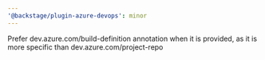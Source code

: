 ```yaml
---
'@backstage/plugin-azure-devops': minor
---
```


Prefer dev.azure.com/build-definition annotation when it is provided, as it is more specific than dev.azure.com/project-repo
